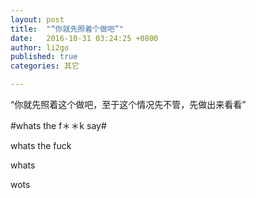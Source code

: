 ```yaml
---
layout: post
title:  "“你就先照着个做吧”"
date:   2016-10-31 03:24:25 +0800
author: li2go
published: true
categories: 其它

---
```

“你就先照着这个做吧，至于这个情况先不管，先做出来看看”


#whats the f＊＊k say#

whats the fuck

whats

wots